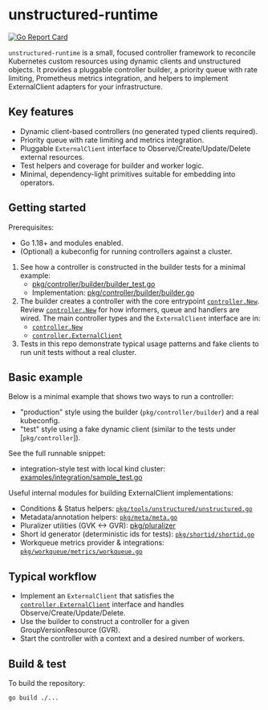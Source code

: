 # unstructured-runtime

[![Go Report Card](https://goreportcard.com/badge/github.com/krateoplatformops/unstructured-runtime)](https://goreportcard.com/report/github.com/krateoplatformops/unstructured-runtime)

`unstructured-runtime` is a small, focused controller framework to reconcile
Kubernetes custom resources using dynamic clients and unstructured objects.
It provides a pluggable controller builder, a priority queue with rate
limiting, Prometheus metrics integration, and helpers to implement ExternalClient
adapters for your infrastructure.

## Key features
- Dynamic client-based controllers (no generated typed clients required).
- Priority queue with rate limiting and metrics integration.
- Pluggable `ExternalClient` interface to Observe/Create/Update/Delete external resources.
- Test helpers and coverage for builder and worker logic.
- Minimal, dependency-light primitives suitable for embedding into operators.

## Getting started

Prerequisites:
- Go 1.18+ and modules enabled.
- (Optional) a kubeconfig for running controllers against a cluster.

1. See how a controller is constructed in the builder tests for a minimal example:
   - [pkg/controller/builder/builder_test.go](pkg/controller/builder/builder_test.go)
   - Implementation: [pkg/controller/builder/builder.go](pkg/controller/builder/builder.go)
2. The builder creates a controller with the core entrypoint [`controller.New`](pkg/controller/controller.go).
   Review [`controller.New`](pkg/controller/controller.go) for how informers, queue and handlers are wired.
   The main controller types and the `ExternalClient` interface are in:
   - [`controller.New`](pkg/controller/controller.go)
   - [`controller.ExternalClient`](pkg/controller/controller.go)
3. Tests in this repo demonstrate typical usage patterns and fake clients to run unit tests without a real cluster.

## Basic example

Below is a minimal example that shows two ways to run a controller:
- "production" style using the builder (`pkg/controller/builder`) and a real kubeconfig.
- "test" style using a fake dynamic client (similar to the tests under [`pkg/controller`]).

See the full runnable snippet:
- integration-style test with local kind cluster: [examples/integration/sample_test.go](examples/integration/sample_test.go)

Useful internal modules for building ExternalClient implementations:
- Conditions & Status helpers: [`pkg/tools/unstructured/unstructured.go`](pkg/tools/unstructured/unstructured.go)
- Metadata/annotation helpers: [`pkg/meta/meta.go`](pkg/meta/meta.go)
- Pluralizer utilities (GVK <-> GVR): [pkg/pluralizer](pkg/pluralizer)
- Short id generator (deterministic ids for tests): [`pkg/shortid/shortid.go`](pkg/shortid/shortid.go)
- Workqueue metrics provider & integrations: [`pkg/workqueue/metrics/workqueue.go`](pkg/workqueue/metrics/workqueue.go)

## Typical workflow
- Implement an `ExternalClient` that satisfies the [`controller.ExternalClient`](pkg/controller/controller.go) interface and handles Observe/Create/Update/Delete.
- Use the builder to construct a controller for a given GroupVersionResource (GVR).
- Start the controller with a context and a desired number of workers.

## Build & test

To build the repository:

```sh
go build ./...
```
